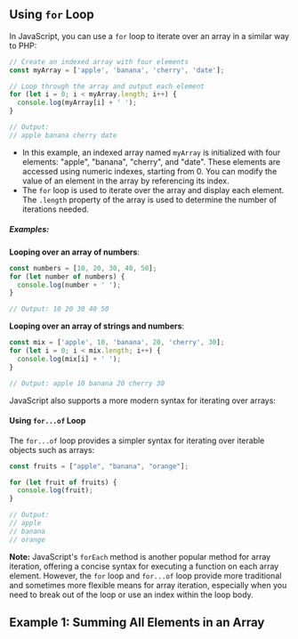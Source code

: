 ## Using `for` Loop
In JavaScript, you can use a `for` loop to iterate over an array in a similar way to PHP:
```js
// Create an indexed array with four elements
const myArray = ['apple', 'banana', 'cherry', 'date'];

// Loop through the array and output each element
for (let i = 0; i < myArray.length; i++) {
  console.log(myArray[i] + ' ');
}

// Output:
// apple banana cherry date
```
- In this example, an indexed array named `myArray` is initialized with four elements: "apple", "banana", "cherry", and "date". These elements are accessed using numeric indexes, starting from 0. You can modify the value of an element in the array by referencing its index.
- The `for` loop is used to iterate over the array and display each element. The `.length` property of the array is used to determine the number of iterations needed.

##### Examples:
**Looping over an array of numbers**:
```js
const numbers = [10, 20, 30, 40, 50];
for (let number of numbers) {
  console.log(number + ' ');
}

// Output: 10 20 30 40 50
```

**Looping over an array of strings and numbers**:
```js
const mix = ['apple', 10, 'banana', 20, 'cherry', 30];
for (let i = 0; i < mix.length; i++) {
  console.log(mix[i] + ' ');
}

// Output: apple 10 banana 20 cherry 30
```

JavaScript also supports a more modern syntax for iterating over arrays:

#### Using `for...of` Loop
The `for...of` loop provides a simpler syntax for iterating over iterable objects such as arrays:
```js
const fruits = ["apple", "banana", "orange"];

for (let fruit of fruits) {
  console.log(fruit);
}

// Output:
// apple
// banana
// orange
```
**Note:** JavaScript's `forEach` method is another popular method for array iteration, offering a concise syntax for executing a function on each array element. However, the `for` loop and `for...of` loop provide more traditional and sometimes more flexible means for array iteration, especially when you need to break out of the loop or use an index within the loop body.

## Example 1: Summing All Elements in an Array
